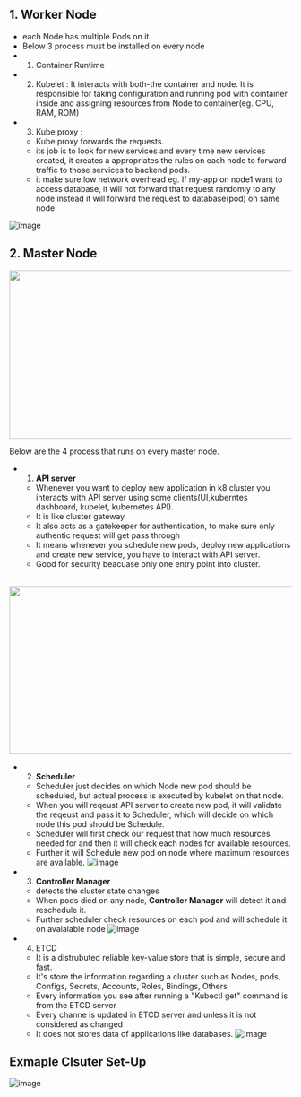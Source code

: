 ## 1. Worker Node
- each Node has multiple Pods on it 
- Below 3 process must be installed on every node
- 1. Container Runtime
- 2. Kubelet : It interacts with both-the container and node. It is responsible for taking configuration and running pod with cointainer inside and assigning resources from Node to container(eg. CPU, RAM, ROM)
- 3. Kube proxy : 
   - Kube proxy forwards the requests.
   - its job is to look for new services and every time new services created, it creates a appropriates the rules on each node to forward traffic to those services to backend pods.
   - it make sure low network overhead eg. If my-app on node1 want to access database, it will not forward that request randomly to any node instead it will forward the request to database(pod) on same node

 ![image](https://user-images.githubusercontent.com/74223025/229471186-abe8077b-2ec8-4c34-9094-f3dff8f66a47.png)
 
## 2. Master Node
<img src="https://user-images.githubusercontent.com/74223025/229474124-a4403681-47cf-4f17-ad85-7b971307eaf1.png" width="600" height="300">

Below are the 4 process that runs on every master node.
- 1. <b>API server</b> 
   - Whenever you want to deploy new application in k8 cluster you interacts with API server using some clients(UI,kuberntes dashboard, kubelet, kubernetes API). 
   - It is like cluster gateway
   - It also acts as a gatekeeper for authentication, to make sure only authentic request will get pass through
   - It means whenever you schedule new pods, deploy new applications and create new service, you have to interact with API server.
   - Good for security beacuase only one entry point into cluster.

&emsp; &emsp; &emsp; <tb><tb><img src="https://user-images.githubusercontent.com/74223025/229493503-10d239a4-9f3d-4a24-b629-e7d9d46b2c34.png" width="600" height="300">

- 2. <b>Scheduler</b>
   - Scheduler just decides on which Node new pod should be scheduled, but actual process is executed by kubelet on that node. 
   - When you will reqeust API server to create new pod, it will validate the reqeust and pass it to Scheduler, which will decide on which node this pod should be Schedule.
   - Scheduler will first check our request that how much resources needed for and then it will check each nodes for available resources. 
   - Further it will Schedule new pod on node where maximum resources are available. 
    ![image](https://user-images.githubusercontent.com/74223025/229505751-c968b3c6-c1b5-4029-96f1-9d927de15ca4.png)

- 3. <b>Controller Manager</b>
   - detects the cluster state changes
   - When pods died on any node, <b>Controller Manager</b> will detect it and reschedule it.
   - Further scheduler check resources on each pod and will schedule it on avaialable node
    ![image](https://user-images.githubusercontent.com/74223025/229512732-b9748518-a03c-4080-ac93-6c0ce394b987.png)


- 4. ETCD
   - It is a distrubuted reliable key-value store that is simple, secure and fast.
   - It's store the information regarding a cluster such as Nodes, pods, Configs, Secrets, Accounts, Roles, Bindings, Others
   - Every information you see after running a "Kubectl get" command is from the ETCD server
   - Every channe is updated in ETCD server and unless it is not considered as changed
   - It does not stores data of applications like databases.
   ![image](https://user-images.githubusercontent.com/74223025/230017267-814f4fed-c8d4-451b-a584-04904cc1f68e.png)

  
## Exmaple Clsuter Set-Up  
![image](https://user-images.githubusercontent.com/74223025/230018331-11cf274e-5d89-4303-9bcd-ddd19d1b056c.png)
